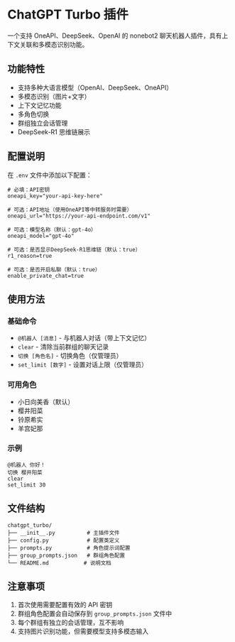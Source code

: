 # ChatGPT Turbo 插件

一个支持 OneAPI、DeepSeek、OpenAI 的 nonebot2 聊天机器人插件，具有上下文关联和多模态识别功能。

## 功能特性

- 支持多种大语言模型（OpenAI、DeepSeek、OneAPI）
- 多模态识别（图片+文字）
- 上下文记忆功能
- 多角色切换
- 群组独立会话管理
- DeepSeek-R1 思维链展示

## 配置说明

在 `.env` 文件中添加以下配置：

```env
# 必填：API密钥
oneapi_key="your-api-key-here"

# 可选：API地址（使用OneAPI等中转服务时需要）
oneapi_url="https://your-api-endpoint.com/v1"

# 可选：模型名称（默认：gpt-4o）
oneapi_model="gpt-4o"

# 可选：是否显示DeepSeek-R1思维链（默认：true）
r1_reason=true

# 可选：是否开启私聊（默认：true）
enable_private_chat=true
```

## 使用方法

### 基础命令

- `@机器人 [消息]` - 与机器人对话（带上下文记忆）
- `clear` - 清除当前群组的聊天记录
- `切换 [角色名]` - 切换角色（仅管理员）
- `set_limit [数字]` - 设置对话上限（仅管理员）

### 可用角色

- 小日向美香（默认）
- 樱井阳菜
- 铃原希实
- 羊宫妃那

### 示例

```
@机器人 你好！
切换 樱井阳菜
clear
set_limit 30
```

## 文件结构

```
chatgpt_turbo/
├── __init__.py          # 主插件文件
├── config.py            # 配置类定义
├── prompts.py           # 角色提示词配置
├── group_prompts.json   # 群组角色配置
└── README.md           # 说明文档
```

## 注意事项

1. 首次使用需要配置有效的 API 密钥
2. 群组角色配置会自动保存到 `group_prompts.json` 文件中
3. 每个群组有独立的会话管理，互不影响
4. 支持图片识别功能，但需要模型支持多模态输入 